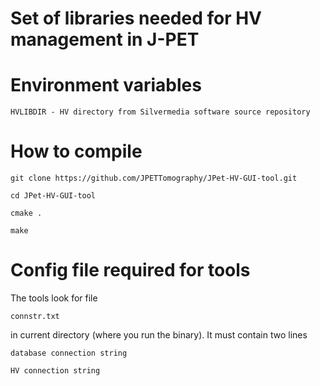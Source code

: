 Set of libraries needed for HV management in J-PET
==================================================

Environment variables
=====================

	HVLIBDIR - HV directory from Silvermedia software source repository

How to compile
==============

	git clone https://github.com/JPETTomography/JPet-HV-GUI-tool.git
	
	cd JPet-HV-GUI-tool
	
	cmake .
	
	make


Config file required for tools
==============================
The tools look for file 

	connstr.txt

in current directory (where you run the binary).
It must contain two lines

	database connection string

	HV connection string

